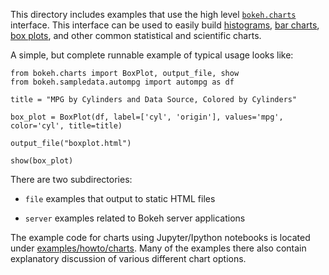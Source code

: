 This directory includes examples that use the high level [`bokeh.charts`](http://bokeh.pydata.org/en/latest/docs/user_guide/charts.html)
interface. This interface can be used to easily build [histograms](http://bokeh.pydata.org/en/latest/docs/user_guide/charts.html#histograms),
[bar charts](http://bokeh.pydata.org/en/latest/docs/user_guide/charts.html#bar-charts),
[box plots](http://bokeh.pydata.org/en/latest/docs/user_guide/charts.html#box-plots), and other common statistical
and scientific charts.

A simple, but complete runnable example of typical usage looks like:

    from bokeh.charts import BoxPlot, output_file, show
    from bokeh.sampledata.autompg import autompg as df

    title = "MPG by Cylinders and Data Source, Colored by Cylinders"

    box_plot = BoxPlot(df, label=['cyl', 'origin'], values='mpg', color='cyl', title=title)

    output_file("boxplot.html")

    show(box_plot)

There are two subdirectories:

* `file` examples that output to static HTML files

* `server` examples related to Bokeh server applications

The example code for charts using Jupyter/Ipython notebooks is located under 
[examples/howto/charts](https://github.com/bokeh/bokeh/tree/master/examples/howto/charts). Many 
of the examples there also contain explanatory discussion of various different chart options. 
